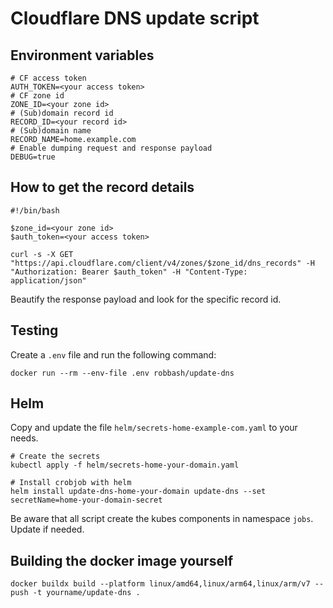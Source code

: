 # Cloudflare DNS update script

## Environment variables

    # CF access token
    AUTH_TOKEN=<your access token>
    # CF zone id
    ZONE_ID=<your zone id>
    # (Sub)domain record id
    RECORD_ID=<your record id>
    # (Sub)domain name
    RECORD_NAME=home.example.com
    # Enable dumping request and response payload
    DEBUG=true

## How to get the record details

    #!/bin/bash

    $zone_id=<your zone id>
    $auth_token=<your access token>

    curl -s -X GET "https://api.cloudflare.com/client/v4/zones/$zone_id/dns_records" -H "Authorization: Bearer $auth_token" -H "Content-Type: application/json"

Beautify the response payload and look for the specific record id.

## Testing

Create a `.env` file and run the following command:

    docker run --rm --env-file .env robbash/update-dns

## Helm

Copy and update the file `helm/secrets-home-example-com.yaml` to your needs.

    # Create the secrets
    kubectl apply -f helm/secrets-home-your-domain.yaml

    # Install crobjob with helm
    helm install update-dns-home-your-domain update-dns --set secretName=home-your-domain-secret

Be aware that all script create the kubes components in namespace `jobs`. Update if needed.

## Building the docker image yourself

    docker buildx build --platform linux/amd64,linux/arm64,linux/arm/v7 --push -t yourname/update-dns .
